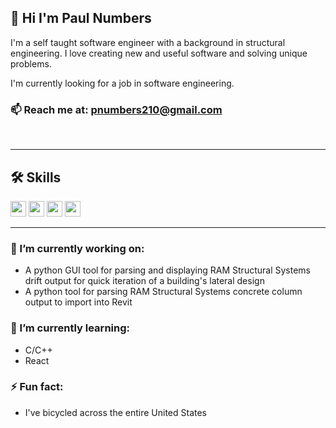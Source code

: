 ## 👋 Hi I'm Paul Numbers 

I'm a self taught software engineer with a background in structural engineering. I love creating new and useful software and solving unique problems.

I'm currently looking for a job in software engineering.

### 📫 Reach me at: pnumbers210@gmail.com

<!-- 
<div style="text-align:center">
    <img align="center" src="assests/crane_building_computer_2.png" />
</div> -->

<br>

---

## 🛠 Skills
<span>
    <img height="25" src="https://img.shields.io/badge/-Python-3776AB?logo=python&logoColor=yellow"/>
    <img height="25" src="https://img.shields.io/badge/-JavaScript-F7DF1E?logo=javascript&logoColor=black"/>
    <img height="25" src="https://img.shields.io/badge/-MongoDB-darkgreen?logo=mongodb&logoColor"/>
    <img height="25" src="https://img.shields.io/badge/-Express-000000?logo=express&logoColor"/>
</span>

<br>

---

### 🔭 I’m currently working on:
- A python GUI tool for parsing and displaying RAM Structural Systems drift output for quick iteration of a building's lateral design
- A python tool for parsing RAM Structural Systems concrete column output to import into Revit

### 🌱 I’m currently learning: 
- C/C++
- React

### ⚡ Fun fact:
- I've bicycled across the entire United States
<!-- - 😄 Pronouns: ... -->
<!-- - 💬 Ask me about ... -->
<!-- - 👯 I’m looking to collaborate on ... -->
<!-- - 🤔 I’m looking for help with ... -->
